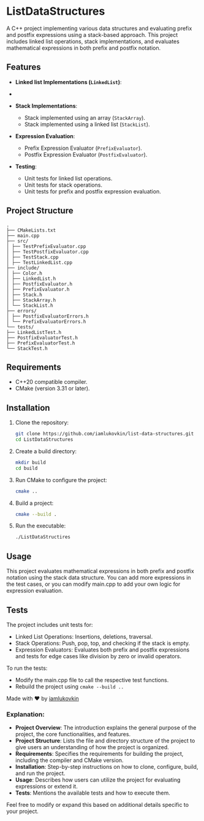 # ListDataStructures

A C++ project implementing various data structures and evaluating prefix and postfix expressions using a stack-based
approach. This project includes linked list operations, stack implementations, and evaluates mathematical expressions in
both prefix and postfix notation.

## Features

- **Linked list Implementations (`LinkedList`)**:
-
- **Stack Implementations**:
    - Stack implemented using an array (`StackArray`).
    - Stack implemented using a linked list (`StackList`).

- **Expression Evaluation**:
    - Prefix Expression Evaluator (`PrefixEvaluator`).
    - Postfix Expression Evaluator (`PostfixEvaluator`).

- **Testing**:
    - Unit tests for linked list operations.
    - Unit tests for stack operations.
    - Unit tests for prefix and postfix expression evaluation.

## Project Structure

```
.
├── CMakeLists.txt
├── main.cpp 
├── src/
│ ├── TestPrefixEvaluator.cpp
│ ├── TestPostfixEvaluator.cpp
│ ├── TestStack.cpp
│ ├── TestLinkedList.cpp
├── include/
│ ├── Color.h
│ ├── LinkedList.h
│ ├── PostfixEvaluator.h
│ ├── PrefixEvaluator.h
│ ├── Stack.h
│ ├── StackArray.h
│ └── StackList.h
├── errors/
│ ├── PostfixEvaluatorErrors.h
│ └── PrefixEvaluatorErrors.h
└── tests/
├── LinkedListTest.h
├── PostfixEvaluatorTest.h
├── PrefixEvaluatorTest.h
└── StackTest.h
```

## Requirements

- C++20 compatible compiler.
- CMake (version 3.31 or later).

## Installation

1. Clone the repository:

    ```bash
    git clone https://github.com/iamlukovkin/list-data-structures.git
    cd ListDataStructures
    ```

2. Create a build directory:

    ```bash
    mkdir build
    cd build
    ```

3. Run CMake to configure the project:

    ```bash
    cmake ..
   ```

4. Build a project:

    ```bash
    cmake --build .
   ```

5. Run the executable:

    ```bash
    ./ListDataStructires
    ```

## Usage

This project evaluates mathematical expressions in both prefix and postfix notation using the stack data structure. You can add more expressions in the test cases, or you can modify main.cpp to add your own logic for expression evaluation.

## Tests

The project includes unit tests for:

- Linked List Operations: Insertions, deletions, traversal.
- Stack Operations: Push, pop, top, and checking if the stack is empty.
- Expression Evaluators: Evaluates both prefix and postfix expressions and tests for edge cases like division by zero or invalid operators.

To run the tests:

- Modify the main.cpp file to call the respective test functions.
- Rebuild the project using `cmake --build ..`

Made with ❤️ by [iamlukovkin](https://github.com/iamlukovkin)

### Explanation:
- **Project Overview**: The introduction explains the general purpose of the project, the core functionalities, and features.
- **Project Structure**: Lists the file and directory structure of the project to give users an understanding of how the project is organized.
- **Requirements**: Specifies the requirements for building the project, including the compiler and CMake version.
- **Installation**: Step-by-step instructions on how to clone, configure, build, and run the project.
- **Usage**: Describes how users can utilize the project for evaluating expressions or extend it.
- **Tests**: Mentions the available tests and how to execute them.

Feel free to modify or expand this based on additional details specific to your project.